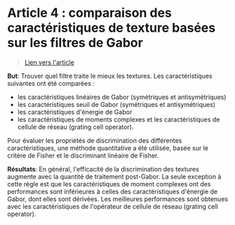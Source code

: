 # Article 4 : comparaison des caractéristiques de texture basées sur les filtres de Gabor

> [Lien vers l'article](4_Texture_1999ProcICIAPKruizinga.pdf)

**But**: Trouver quel filtre traite le mieux les textures.
Les caractéristiques suivantes ont été comparées :
- les caractéristiques linéaires de Gabor (symétriques et antisymétriques)
- les caractéristiques seuil de Gabor (symétriques et antisymétriques)
- les caractéristiques d'énergie de Gabor
- les caractéristiques de moments complexes et les caractéristiques de cellule de réseau (grating cell operator). 

Pour évaluer les propriétés de discrimination des différentes caractéristiques, une méthode quantitative a été utilisée, basée sur le critère de Fisher et le discriminant linéaire de Fisher.

**Résultats**: En général, l'efficacité de la discrimination des textures augmente avec la quantité de traitement post-Gabor. La seule exception à cette règle est que les caractéristiques de moment complexes ont des performances sont inférieures à celles des caractéristiques d'énergie de Gabor, dont elles sont dérivées. Les meilleures  performances sont obtenues avec les caractéristiques de l'opérateur de cellule de réseau (grating cell operator).
